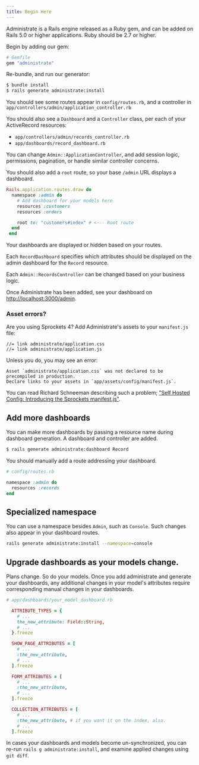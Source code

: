 ```yaml
---
title: Begin Here
---
```


Administrate is a Rails engine released as a Ruby gem,
and can be added on Rails 5.0 or higher applications.
Ruby should be 2.7 or higher.

Begin by adding our gem:

```ruby
# Gemfile
gem "administrate"
```

Re-bundle, and run our generator:

```bash
$ bundle install
$ rails generate administrate:install
```

You should see some routes appear in `config/routes.rb`,
and a controller in `app/controllers/admin/application_controller.rb`

You should also see a `Dashboard` and a `Controller` class,
per each of your ActiveRecord resources:

- `app/controllers/admin/records_controller.rb`
- `app/dashboards/record_dashboard.rb`

You can change `Admin::ApplicationController`,
and add session logic, permissions, pagination,
or handle similar controller concerns.

You should also add a `root` route,
so your base `/admin` URL displays a dashboard.

```ruby
Rails.application.routes.draw do
  namespace :admin do
    # Add dashboard for your models here
    resources :customers
    resources :orders

    root to: "customers#index" # <--- Root route
  end
 end
```

Your dashboards are displayed or hidden based on your routes.

Each `RecordDashboard` specifies which attributes should be displayed
on the admin dashboard for the `Record` resource.

Each `Admin::RecordsController` can be changed based on your business logic.

Once Administrate has been added,
see your dashboard on <http://localhost:3000/admin>.

### Asset errors?

Are you using Sprockets 4?
Add Administrate's assets to your `manifest.js` file:

```
//= link administrate/application.css
//= link administrate/application.js
```

Unless you do, you may see an error:

```
Asset `administrate/application.css` was not declared to be precompiled in production.
Declare links to your assets in `app/assets/config/manifest.js`.
```

You can read Richard Schneeman describing such a problem;
["Self Hosted Config: Introducing the Sprockets manifest.js"][schneems].

[schneems]: https://www.schneems.com/2017/11/22/self-hosted-config-introducing-the-sprockets-manifestjs

## Add more dashboards

You can make more dashboards by passing a resource name
during dashboard generation.
A dashboard and controller are added.

```bash
$ rails generate administrate:dashboard Record
```

You should manually add a route addressing your dashboard.

```ruby
# config/routes.rb

namespace :admin do
  resources :records
end
```

## Specialized namespace

You can use a namespace besides `Admin`, such as `Console`.
Such changes also appear in your dashboard routes.

```sh
rails generate administrate:install --namespace=console
```

## Upgrade dashboards as your models change.

Plans change. So do your models.
Once you add administrate and generate your dashboards,
any additional changes in your model's attributes
require corresponding manual changes in your dashboards.

```ruby
# app/dashboards/your_model_dashboard.rb

  ATTRIBUTE_TYPES = {
    # ...
    the_new_attribute: Field::String,
    # ...
  }.freeze

  SHOW_PAGE_ATTRIBUTES = [
    # ...
    :the_new_attribute,
    # ...
  ].freeze

  FORM_ATTRIBUTES = [
    # ...
    :the_new_attribute,
    # ...
  ].freeze

  COLLECTION_ATTRIBUTES = [
    # ...
    :the_new_attribute, # if you want it on the index, also.
    # ...
  ].freeze
```

In cases your dashboards and models become un-synchronized,
you can re-run `rails g administrate:install`,
and examine applied changes using `git diff`.
